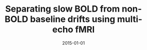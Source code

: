 ---
title: "Separating slow BOLD from non-BOLD baseline drifts using multi-echo fMRI"
date: 2015-01-01
authors_string: Jennifer Evans, Prantik Kundu, Silvina Horovitz, Peter Bandettini
authors:
   - Jennifer Evans
   - Prantik Kundu
   - Silvina Horovitz
   - Peter Bandettini
author_ids:
   - jennifer_evans
   - prantik_kundu
   - peter_bandettini
journal: 'NeuroImage'
volume: 105
issue: 
pages: 189-197
book_title: ''
publisher: ''
abstract: ''
project_id: multi_echo
paper_url: http://linkinghub.elsevier.com/retrieve/pii/S1053811914008908
doi: 10.1016/j.neuroimage.2014.10.051
data_loc: ''
code_loc: ''
file: '/assets/publications//assets/publications/'
file_name: '/assets/publications/'
type: journal_article
pub_str: ' (2015) NeuroImage 105: 189-197'
layout: publication 
---